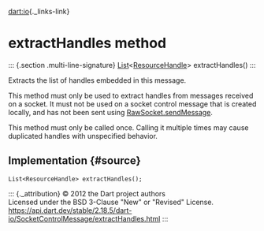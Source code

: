 [dart:io](../../dart-io/dart-io-library){._links-link}

extractHandles method
=====================

::: {.section .multi-line-signature}
[List](../../dart-core/list-class)\<[ResourceHandle](../resourcehandle-class)\>
extractHandles()
:::

Extracts the list of handles embedded in this message.

This method must only be used to extract handles from messages received
on a socket. It must not be used on a socket control message that is
created locally, and has not been sent using
[RawSocket.sendMessage](../rawsocket/sendmessage).

This method must only be called once. Calling it multiple times may
cause duplicated handles with unspecified behavior.

Implementation {#source}
--------------

``` {.language-dart data-language="dart"}
List<ResourceHandle> extractHandles();
```

::: {._attribution}
© 2012 the Dart project authors\
Licensed under the BSD 3-Clause \"New\" or \"Revised\" License.\
<https://api.dart.dev/stable/2.18.5/dart-io/SocketControlMessage/extractHandles.html>
:::
